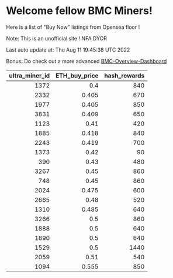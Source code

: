 # Welcome fellow BMC Miners!
Here is a list of "Buy Now" listings from Opensea floor !

Note: This is an unofficial site ! NFA DYOR

Last auto update at: Thu Aug 11 19:45:38 UTC 2022

Bonus: Do check out a more advanced [BMC-Overview-Dashboard](https://dune.com/defifunk/BMC-Overview-Dashboard)


|   ultra_miner_id |   ETH_buy_price |   hash_rewards |
|-----------------:|----------------:|---------------:|
|             1372 |           0.4   |            840 |
|             2332 |           0.405 |            670 |
|             1977 |           0.405 |            850 |
|             3831 |           0.409 |            650 |
|             1123 |           0.41  |            420 |
|             1885 |           0.418 |            840 |
|             2243 |           0.419 |            700 |
|             1373 |           0.42  |             90 |
|              390 |           0.43  |            480 |
|             3267 |           0.45  |            860 |
|              748 |           0.45  |            860 |
|             2024 |           0.475 |            600 |
|             2665 |           0.48  |            520 |
|             1310 |           0.485 |            640 |
|             3266 |           0.5   |            860 |
|             1888 |           0.5   |            640 |
|             1890 |           0.5   |            640 |
|             1529 |           0.5   |           1440 |
|             2059 |           0.51  |            540 |
|             1094 |           0.555 |            850 |